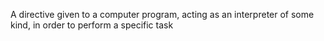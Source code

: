 A directive given to a computer program, acting as an interpreter of some kind, in order to perform a specific task